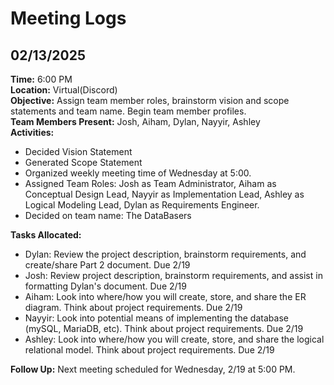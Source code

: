 # **Meeting Logs**

## **02/13/2025**
**Time:** 6:00 PM  
**Location:** Virtual(Discord)  
**Objective:** Assign team member roles, brainstorm vision and scope statements and team name. Begin team member profiles.   
**Team Members Present:** Josh, Aiham, Dylan, Nayyir, Ashley  
**Activities:**  
- Decided Vision Statement
- Generated Scope Statement
- Organized weekly meeting time of Wednesday at 5:00.
- Assigned Team Roles: Josh as Team Administrator, Aiham as Conceptual Design Lead, Nayyir as Implementation Lead, Ashley as Logical Modeling Lead, Dylan as Requirements Engineer.
- Decided on team name: The DataBasers  

**Tasks Allocated:**
- Dylan: Review the project description, brainstorm requirements, and create/share Part 2 document. Due 2/19
- Josh: Review project description, brainstorm requirements, and assist in formatting Dylan's document. Due 2/19
- Aiham: Look into where/how you will create, store, and share the ER diagram. Think about project requirements. Due 2/19
- Nayyir: Look into potential means of implementing the database (mySQL, MariaDB, etc). Think about project requirements. Due 2/19
- Ashley: Look into where/how you will create, store, and share the logical relational model. Think about project requirements. Due 2/19

**Follow Up:** Next meeting scheduled for Wednesday, 2/19 at 5:00 PM.

